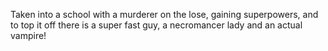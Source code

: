 Taken into a school with a murderer on the lose, gaining superpowers, and to top it off there is a super fast guy, a necromancer lady and an actual vampire!